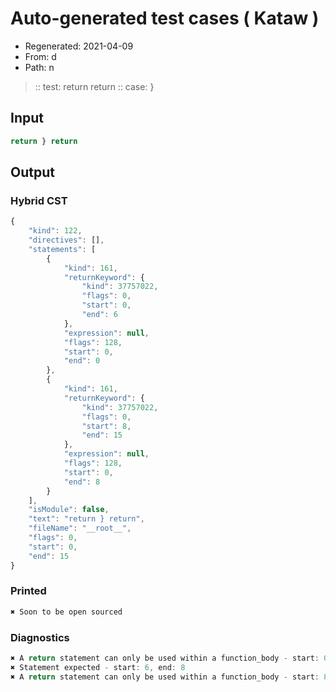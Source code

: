 # Auto-generated test cases ( Kataw )
- Regenerated: 2021-04-09
- From: d
- Path: n
> :: test: return return
> :: case: }
## Input

`````js
return } return
`````

## Output

### Hybrid CST

```javascript
{
    "kind": 122,
    "directives": [],
    "statements": [
        {
            "kind": 161,
            "returnKeyword": {
                "kind": 37757022,
                "flags": 0,
                "start": 0,
                "end": 6
            },
            "expression": null,
            "flags": 128,
            "start": 0,
            "end": 0
        },
        {
            "kind": 161,
            "returnKeyword": {
                "kind": 37757022,
                "flags": 0,
                "start": 8,
                "end": 15
            },
            "expression": null,
            "flags": 128,
            "start": 0,
            "end": 8
        }
    ],
    "isModule": false,
    "text": "return } return",
    "fileName": "__root__",
    "flags": 0,
    "start": 0,
    "end": 15
}
```

### Printed

```javascript
✖ Soon to be open sourced
```

### Diagnostics

```javascript
✖ A return statement can only be used within a function_body - start: 0, end: 6
✖ Statement expected - start: 6, end: 8
✖ A return statement can only be used within a function_body - start: 8, end: 15

```

